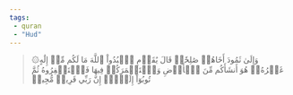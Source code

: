 ```yaml
---
tags: 
 - quran 
 - "Hud"
---
```


> ۞وَإِلَىٰ ثَمُودَ أَخَاهُمۡ صَٰلِحٗاۚ قَالَ يَٰقَوۡمِ ٱعۡبُدُواْ ٱللَّهَ مَا لَكُم مِّنۡ إِلَٰهٍ غَيۡرُهُۥۖ هُوَ أَنشَأَكُم مِّنَ ٱلۡأَرۡضِ وَٱسۡتَعۡمَرَكُمۡ فِيهَا فَٱسۡتَغۡفِرُوهُ ثُمَّ تُوبُوٓاْ إِلَيۡهِۚ إِنَّ رَبِّي قَرِيبٞ مُّجِيبٞ
